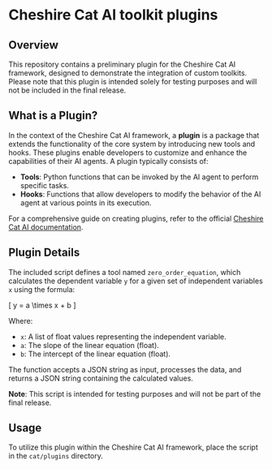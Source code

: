 # Cheshire Cat AI toolkit plugins

## Overview

This repository contains a preliminary plugin for the Cheshire Cat AI framework, designed to demonstrate the integration of custom toolkits. Please note that this plugin is intended solely for testing purposes and will not be included in the final release.

## What is a Plugin?

In the context of the Cheshire Cat AI framework, a **plugin** is a package that extends the functionality of the core system by introducing new tools and hooks. These plugins enable developers to customize and enhance the capabilities of their AI agents. A plugin typically consists of:

- **Tools**: Python functions that can be invoked by the AI agent to perform specific tasks.
- **Hooks**: Functions that allow developers to modify the behavior of the AI agent at various points in its execution.

For a comprehensive guide on creating plugins, refer to the official [Cheshire Cat AI documentation](https://cheshire-cat-ai.github.io/docs/plugins/plugins/).

## Plugin Details

The included script defines a tool named `zero_order_equation`, which calculates the dependent variable `y` for a given set of independent variables `x` using the formula:

\[ y = a \times x + b \]

Where:
- `x`: A list of float values representing the independent variable.
- `a`: The slope of the linear equation (float).
- `b`: The intercept of the linear equation (float).

The function accepts a JSON string as input, processes the data, and returns a JSON string containing the calculated values.

**Note**: This script is intended for testing purposes and will not be part of the final release.

## Usage

To utilize this plugin within the Cheshire Cat AI framework, place the script in the `cat/plugins` directory.
